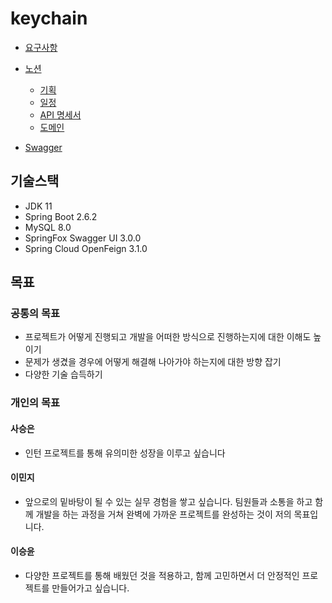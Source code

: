 # keychain
* [요구사항](https://clickim.notion.site/27e686a1d9b94d5d9424cc8e263a3ef0)
  
* [노션](https://www.notion.so/8f70d699c33e478491e885effa38c460)
   * [기획](https://www.notion.so/327b466c5a9144a3b5145c3bf26511f2)
   * [일정](https://www.notion.so/b59f6070ca7b4ddcb39a9a8d7e675bad)
   * [API 명세서](https://www.notion.so/API-c08082e3d3664036900cc3b15f84cd82)
   * [도메인](https://www.notion.so/f18d17c60ab74d54b0cc728132eed614?v=1997112ad89f40a1b4106a5aebe1dbd8)

* [Swagger](http://15.165.83.189:8080/swagger-ui/index.html#/%EA%B3%84%EC%A0%95)

## 기술스택
* JDK 11
* Spring Boot 2.6.2
* MySQL 8.0
* SpringFox Swagger UI 3.0.0
* Spring Cloud OpenFeign 3.1.0

## 목표
### 공통의 목표
* 프로젝트가 어떻게 진행되고 개발을 어떠한 방식으로 진행하는지에 대한 이해도 높이기
* 문제가 생겼을 경우에 어떻게 해결해 나아가야 하는지에 대한 방향 잡기
* 다양한 기술 습득하기

### 개인의 목표
#### 사승은
* 인턴 프로젝트를 통해 유의미한 성장을 이루고 싶습니다

#### 이민지
* 앞으로의 밑바탕이 될 수 있는 실무 경험을 쌓고 싶습니다.
팀원들과 소통을 하고 함께 개발을 하는 과정을 거쳐 완벽에 가까운 프로젝트를 완성하는 것이 저의 목표입니다.

#### 이승윤
* 다양한 프로젝트를 통해 배웠던 것을 적용하고, 함께 고민하면서 더 안정적인 프로젝트를 만들어가고 싶습니다.
